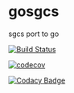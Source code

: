 # gosgcs
sgcs port to go

[![Build Status](https://travis-ci.org/Michal-Stempkowski/gosgcs.svg?branch=master)](https://travis-ci.org/Michal-Stempkowski/gosgcs)

[![codecov](https://codecov.io/gh/Michal-Stempkowski/gosgcs/branch/master/graph/badge.svg)](https://codecov.io/gh/Michal-Stempkowski/gosgcs)

[![Codacy Badge](https://api.codacy.com/project/badge/Grade/bd27288360d146618feab05b6e84bb22)](https://www.codacy.com/app/michulix/gosgcs?utm_source=github.com&amp;utm_medium=referral&amp;utm_content=Michal-Stempkowski/gosgcs&amp;utm_campaign=Badge_Grade)
